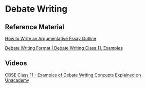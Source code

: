 # Debate Writing

## Reference Material

[How to Write an Argumentative Essay Outline](https://www.grammarly.com/blog/argumentative-essay-outline/)

[Debate Writing Format | Debate Writing Class 11, Examples](https://www.successcds.net/learn-english/writing-skills/debate-writing-tips-samples.html)

## Videos

[CBSE Class 11 - Examples of Debate Writing Concepts Explained on Unacademy](https://unacademy.com/class/examples-of-debate-writing/DV9XZ2RA)
